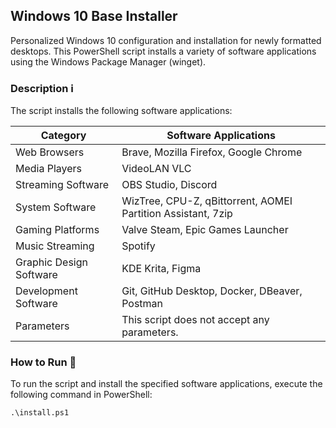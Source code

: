 ## **Windows 10 Base Installer** 
Personalized Windows 10 configuration and installation for newly formatted desktops. This PowerShell script installs a variety of software applications using the Windows Package Manager (winget). 

### **Description** ℹ
The script installs the following software applications:

| Category                | Software Applications                                |
|-------------------------|------------------------------------------------------|
| Web Browsers            | Brave, Mozilla Firefox, Google Chrome                |
| Media Players           | VideoLAN VLC                                         |
| Streaming Software      | OBS Studio, Discord                                  |
| System Software         | WizTree, CPU-Z, qBittorrent, AOMEI Partition Assistant, 7zip |
| Gaming Platforms        | Valve Steam, Epic Games Launcher                     |
| Music Streaming         | Spotify                                              |
| Graphic Design Software | KDE Krita, Figma                                     |
| Development Software    | Git, GitHub Desktop, Docker, DBeaver, Postman        |
| Parameters              | This script does not accept any parameters.          |

### **How to Run** 📌
To run the script and install the specified software applications, execute the following command in PowerShell:

```
.\install.ps1
```
